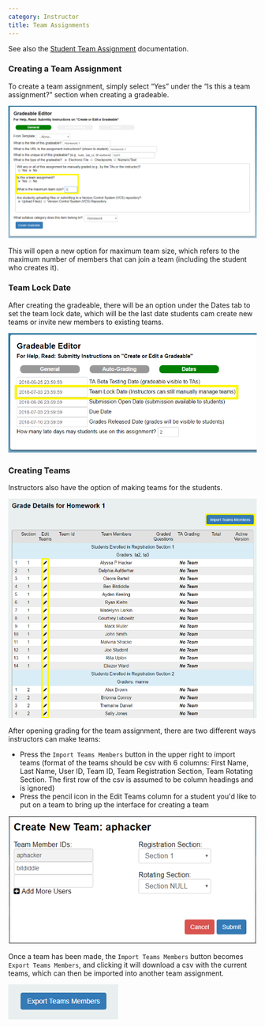 ```yaml
---
category: Instructor
title: Team Assignments
---
```


See also the [Student Team Assignment](../instructor/team_assignment.md) documentation.


### Creating a Team Assignment

To create a team assignment, simply select “Yes” under the “Is this a team assignment?” section when creating a gradeable.

![](/images/team_assignment_creation.png)

This will open a new option for maximum team size, which refers to the maximum number of members that can join a team (including the student who creates it).

### Team Lock Date

After creating the gradeable, there will be an option under the Dates tab to set the team lock date, which will be the last date students cam create new teams or invite new members to existing teams.

![](/images/team_assignment_creation_2.png)

### Creating Teams

Instructors also have the option of making teams for the students.

![](/images/team_grading_page.png)

After opening grading for the team assignment, there are two different ways instructors can make teams:
* Press the ```Import Teams Members``` button in the upper right to import teams (format of the teams should be csv with 6 columns: First Name, Last Name, User ID, Team ID, Team Registration Section, Team Rotating Section. The first row of the csv is assumed to be column headings and is ignored)
* Press the pencil icon in the Edit Teams column for a student you'd like to put on a team to bring up the interface for creating a team

![](/images/team_create_teams.png)

Once a team has been made, the ```Import Teams Members``` button becomes ```Export Teams Members```, and clicking it will download a csv with the current teams, which can then be imported into another team assignment.

![](/images/team_export.png)



